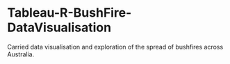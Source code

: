 # Tableau-R-BushFire-DataVisualisation
Carried data visualisation and exploration of the spread of bushfires across Australia.
